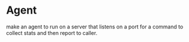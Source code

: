 # Agent
make an agent to run on a server that listens on a port for a command to collect stats and then report to caller.